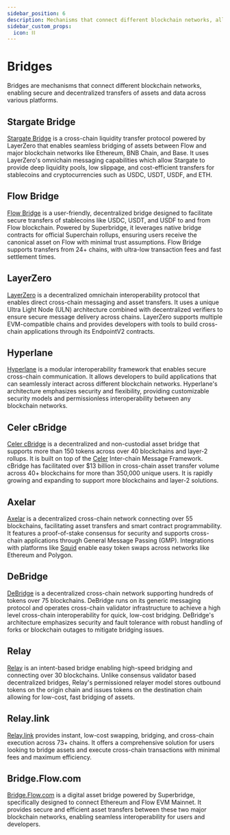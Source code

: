 ```yaml
---
sidebar_position: 6
description: Mechanisms that connect different blockchain networks, allowing secure and decentralized transfer of assets and data across platforms.
sidebar_custom_props:
  icon: ⛓️
---
```


# Bridges

Bridges are mechanisms that connect different blockchain networks, enabling secure and decentralized transfers of assets and data across various platforms.

<div id="cards" className="cards">

## Stargate Bridge

[Stargate Bridge][1] is a cross-chain liquidity transfer protocol powered by LayerZero that enables seamless bridging of assets between Flow and major blockchain networks like Ethereum, BNB Chain, and Base. It uses LayerZero's omnichain messaging capabilities which allow Stargate to provide deep liquidity pools, low slippage, and cost-efficient transfers for stablecoins and cryptocurrencies such as USDC, USDT, USDF, and ETH.

## Flow Bridge

[Flow Bridge][2] is a user-friendly, decentralized bridge designed to facilitate secure transfers of stablecoins like USDC, USDT, and USDF to and from Flow blockchain. Powered by Superbridge, it leverages native bridge contracts for official Superchain rollups, ensuring users receive the canonical asset on Flow with minimal trust assumptions. Flow Bridge supports transfers from 24+ chains, with ultra-low transaction fees and fast settlement times.

## LayerZero

[LayerZero][3] is a decentralized omnichain interoperability protocol that enables direct cross-chain messaging and asset transfers. It uses a unique Ultra Light Node (ULN) architecture combined with decentralized verifiers to ensure secure message delivery across chains. LayerZero supports multiple EVM-compatible chains and provides developers with tools to build cross-chain applications through its EndpointV2 contracts.

## Hyperlane

[Hyperlane][4] is a modular interoperability framework that enables secure cross-chain communication. It allows developers to build applications that can seamlessly interact across different blockchain networks. Hyperlane's architecture emphasizes security and flexibility, providing customizable security models and permissionless interoperability between any blockchain networks.

## Celer cBridge

[Celer cBridge][5] is a decentralized and non-custodial asset bridge that supports more than 150 tokens across over 40 blockchains and layer-2 rollups. It is built on top of the [Celer][6] Inter-chain Message Framework. cBridge has facilitated over $13 billion in cross-chain asset transfer volume across 40+ blockchains for more than 350,000 unique users. It is rapidly growing and expanding to support more blockchains and layer-2 solutions.

## Axelar

[Axelar][7] is a decentralized cross-chain network connecting over 55 blockchains, facilitating asset transfers and smart contract programmability. It features a proof-of-stake consensus for security and supports cross-chain applications through General Message Passing (GMP). Integrations with platforms like [Squid][8] enable easy token swaps across networks like Ethereum and Polygon.

## DeBridge

[DeBridge][9] is a decentralized cross-chain network supporting hundreds of tokens over 75 blockchains. DeBridge runs on its generic messaging protocol and operates cross-chain validator infrastructure to achieve a high level cross-chain interoperability for quick, low-cost bridging. DeBridge's architecture emphasizes security and fault tolerance with robust handling of forks or blockchain outages to mitigate bridging issues.

## Relay

[Relay][10] is an intent-based bridge enabling high-speed bridging and connecting over 30 blockchains. Unlike consensus validator based decentralized bridges, Relay's permissioned relayer model stores outbound tokens on the origin chain and issues tokens on the destination chain allowing for low-cost, fast bridging of assets.

## Relay.link

[Relay.link][11] provides instant, low-cost swapping, bridging, and cross-chain execution across 73+ chains. It offers a comprehensive solution for users looking to bridge assets and execute cross-chain transactions with minimal fees and maximum efficiency.

## Bridge.Flow.com

[Bridge.Flow.com][12] is a digital asset bridge powered by Superbridge, specifically designed to connect Ethereum and Flow EVM Mainnet. It provides secure and efficient asset transfers between these two major blockchain networks, enabling seamless interoperability for users and developers.

</div>

[1]: https://stargate.finance/bridge
[2]: https://bridge.flow.com/
[3]: https://docs.layerzero.network/
[4]: https://www.usenexus.org/
[5]: https://cbridge.celer.network/
[6]: https://celer.network/
[7]: https://www.axelar.network/
[8]: https://www.squidrouter.com/
[9]: https://app.debridge.finance/
[10]: https://relay.link/bridge
[11]: https://relay.link/
[12]: https://bridge.flow.com/
